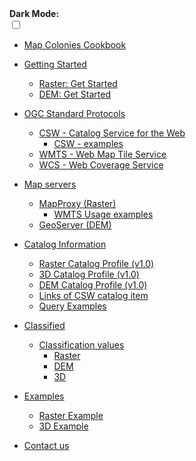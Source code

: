 <!-- docs/_sidebar.md -->

<div class="dark-mode-wrapper">
  <b>Dark Mode:</b>
  <div class="onoffswitch" >
      <input type="checkbox" name="onoffswitch" class="onoffswitch-checkbox" id="myonoffswitch" tabindex="0" >
      <label class="onoffswitch-label" for="myonoffswitch">
          <span onclick="toggle()" class="onoffswitch-inner"></span>
          <span onclick="toggle()" class="onoffswitch-switch"></span>
      </label>
  </div>
</div>

- [Map Colonies Cookbook](/README.md)
- [Getting Started](/getting-started/README.md)
  * [Raster: Get Started](/getting-started/get_start_raster.md)
  * [DEM: Get Started](/getting-started/get_start_dem.md)
- [OGC Standard Protocols](/ogc-protocols/README.md)
  * [CSW - Catalog Service for the Web](/ogc-protocols/ogc-csw.md)
    * [CSW - examples](/ogc-protocols/ogc-csw-examples.md)
  * [WMTS - Web Map Tile Service](/ogc-protocols/ogc-wmts.md)
  * [WCS - Web Coverage Service](/ogc-protocols/ogc-wcs.md)
- [Map servers](/map-servers/README.md)
  * [MapProxy (Raster)](/map-servers/map_proxy_raster.md)
    * [WMTS Usage examples](/map-servers/map_proxy_wmts_examples.md)
  * [GeoServer (DEM)](/map-servers/geo_server_dem.md)
- [Catalog Information](/catalog-information/README.md)
  * [Raster Catalog Profile (v1.0)](/catalog-information/v1_0/raster_profile.md)
  * [3D Catalog Profile (v1.0)](/catalog-information/v1_0/3d_profile.md)
  * [DEM Catalog Profile (v1.0)](/catalog-information/v1_0/dem_profile.md)
  * [Links of CSW catalog item](/catalog-information/csw_links.md)
  * [Query Examples](/catalog-information/query-examples.md)
- [Classified](/classified/README.md)
  * [Classification values](/classified/raster/classification_table.md) 
    * [Raster](/classified/raster/classification_table.md) 
    * [DEM](/classified/dem/classification_table.md)
    * [3D](/classified/3d/classification_table.md)
- [Examples]()
  * [Raster Example](.//assets/examples/raster/index.html)
  * [3D Example](.//assets/examples/3d/index.html)
- [Contact us](/classified/contact_us.md)

    <!-- * [Installation Guide](/microcOSM/InstallationGuide/README.md)
    * [Aws](/microcOSM/InstallationGuide/aws/README.md)
    * [Minikube](/microcOSM/InstallationGuide/minikube/README.md) -->
<!-- * OSM CLI Tools
  * [osm2pgsql](/osm2pgsql/README.md)
  * [osmosis](/osmosis/README.md)
  * Synchronization
  * 1 way
    * Pipe based
      * [osmosis-pipe-sync](/osmosis-pipe-sync/README.md)
    * File based
      * [osmosis-file-sync](/osmosis-file-sync/README.md) -->
<!-- * [Openstreetmap-website](/openstreetmap-website/README.md)
  * [Resources](https://github.com/MapColonies/osm-depolyment-stack/tree/master/openstreetmap-website)
    * [Dockerfile]([/openstreetmap-website](https://github.com/MapColonies/osm-depolyment-stack/tree/master/openstreetmap-website)/Dockerfile)
    * [start.sh](https://github.com/MapColonies/osm-depolyment-stack/tree/master/openstreetmap-website/start.sh)
    * [storage.yml](https://github.com/MapColonies/osm-depolyment-stack/tree/master/openstreetmap-website/config/storage.yml)
* [Render Stack](/render-stack/README.md)
* About
  * [Link to github repo](https://github.com/MapColonies/microcOSM) --> 